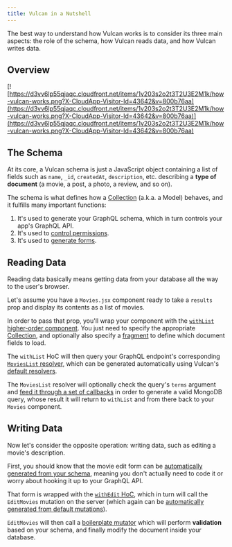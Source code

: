 ```yaml
---
title: Vulcan in a Nutshell
---
```


The best way to understand how Vulcan works is to consider its three main aspects: the role of the schema, how Vulcan reads data, and how Vulcan writes data. 

## Overview

[![https://d3vv6lp55qjaqc.cloudfront.net/items/1v203s2o2t3T2U3E2M1k/how-vulcan-works.png?X-CloudApp-Visitor-Id=43642&v=800b76aa](https://d3vv6lp55qjaqc.cloudfront.net/items/1v203s2o2t3T2U3E2M1k/how-vulcan-works.png?X-CloudApp-Visitor-Id=43642&v=800b76aa)](https://d3vv6lp55qjaqc.cloudfront.net/items/1v203s2o2t3T2U3E2M1k/how-vulcan-works.png?X-CloudApp-Visitor-Id=43642&v=800b76aa)

## The Schema

At its core, a Vulcan schema is just a JavaScript object containing a list of fields such as `name`, `_id`, `createdAt`, `description`, etc. describing a **type of document** (a movie, a post, a photo, a review, and so on).

The schema is what defines how a [Collection](/schemas.html) (a.k.a. a Model) behaves, and it fulfills many important functions:

1. It's used to generate your GraphQL schema, which in turn controls your app's GraphQL API.
2. It's used to [control permissions](http://docs.vulcanjs.org/groups-permissions.html).
3. It's used to [generate forms](http://docs.vulcanjs.org/forms.html).

## Reading Data

Reading data basically means getting data from your database all the way to the user's browser.

Let's assume you have a `Movies.jsx` component ready to take a `results` prop and display its contents as a list of movies. 

In order to pass that prop, you'll wrap your component with the [`withList` higher-order component](http://docs.vulcanjs.org/data-loading.html#withList). You just need to specify the appropriate [Collection](/schemas.html), and optionally also specify a [fragment](/fragments.html) to define which document fields to load. 

The `withList` HoC will then query your GraphQL endpoint's corresponding [`MoviesList` resolver](/data-loading.html#List-Resolver), which can be generated automatically using Vulcan's [default resolvers](/data-loading.html#Default-Resolvers).

The `MoviesList` resolver will optionally check the query's `terms` argument and [feed it through a set of callbacks](/terms-parameters.html) in order to generate a valid MongoDB query, whose result it will return to `withList` and from there back to your `Movies` component. 

## Writing Data

Now let's consider the opposite operation: writing data, such as editing a movie's description. 

First, you should know that the movie edit form can be [automatically generated from your schema](/forms.html), meaning you don't actually need to code it or worry about hooking it up to your GraphQL API. 

That form is wrapped with the [`withEdit` HoC](/mutations.html#Higher-Order-Components), which in turn will call the `EditMovies` mutation on the server (which again can be [automatically generated from default mutations](/mutations.html#Default-Mutations)).

`EditMovies` will then call a [boilerplate mutator](/mutations.html#Boilerplate-Mutations) which will perform **validation** based on your schema, and finally modify the document inside your database. 
